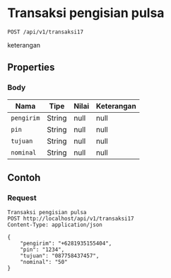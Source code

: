 # Transaksi pengisian pulsa
```http
POST /api/v1/transaksi17
```
keterangan
## Properties
### Body
Nama | Tipe | Nilai | Keterangan
--- | --- | --- | ---
<code>pengirim</code> | String | null | null
<code>pin</code> | String | null | null
<code>tujuan</code> | String | null | null
<code>nominal</code> | String | null | null

## Contoh

### Request
```http
Transaksi pengisian pulsa
POST http://localhost/api/v1/transaksi17
Content-Type: application/json

{
    "pengirim": "+6281935155404",
    "pin": "1234",
    "tujuan": "087758437457",
    "nominal": "50"
}
```
